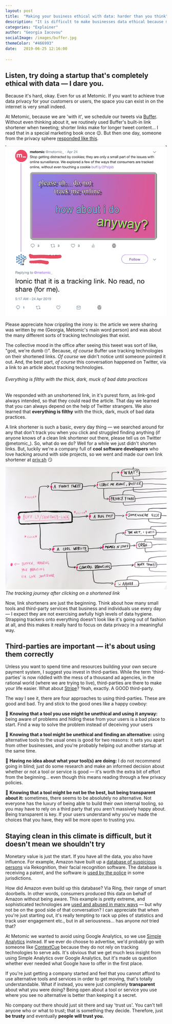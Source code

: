 ```yaml
---
layout: post
title:  "Making your business ethical with data: harder than you think"
description: "It is difficult to make businesses data ethical because most technology and softwares are embedded with data harvesting technologies"
categories: "Explainer"
author: "Georgia Iacovou"
socialImage: /images/buffer.jpg
themeColor: "#466993"
date:   2019-06-25 12:16:00

---
```


## Listen, try doing a startup that's completely ethical with data — I dare you.

Because it's hard, okay. Even for us at Metomic. If you want to achieve true data privacy for your customers or users, the space you can exist in on the internet is very small indeed.

At Metomic, because we are 'with it', we schedule our tweets via [Buffer](http://buffer.com/). Without even thinking about it, we routinely used Buffer's built-in link shortener when tweeting; shorter links make for longer tweet content... I read that in a special marketing book once 😉. But then one day, someone from the privacy sphere [responded like this](https://twitter.com/safepress/status/1121025278266966016).

![Metomic tweet using Buffer link shortener that has tracking technology](/images/trackinglink.png)

Please appreciate how crippling the irony is: the article we were sharing was written by me (Georgia, Metomic's main word person) and was about the many different sorts of tracking technologies that exist.

The collective mood in the office after seeing this tweet was sort of like, "god, we're dumb 🙄". Because, *of course* Buffer use tracking technologies on their shortened links. *Of course* we didn't notice until someone pointed it out. And, the best part, *of course* this conversation happened on Twitter, via a link to an article about tracking technologies. 

###### Everything is filthy with the thick, dark, muck of bad data practices

We responded with an unshortened link, in it's purest form, as link-god always intended, so that they could read the article. That day we learned that you can always depend on the help of Twitter strangers. We also learned that **everything is filthy** with the thick, dark, muck of bad data practices. 

A link shortener is such a basic, every day thing — we searched around for any that don't track you when you click and struggled finding anything (if anyone knows of a clean link shortener out there, please tell us on Twitter @metomic_). So, what do we do? Well for a while we just didn't shorten links. But, luckily we're a company full of **cool software developers** who love hacking around with side projects, so we went and made our own link shortener at [priv.sh](http://priv.sh) 😏

![Illustration of how link shorteners and tracking works](/images/buffer.jpg)
*The tracking journey after clicking on a shortened link*

Now, link shorteners are just the beginning. Think about how many small tools and third-party services that business and individuals use every day — I expect they are not exercising awfully high levels of data hygiene. Strapping trackers onto everything doesn't look like it's going out of fashion at all, and this makes it really hard to focus on data privacy in a meaningful way.

## Third-parties are important — it's about using them correctly

Unless you want to spend time and resources building your own secure payment system, I suggest you invest in third-parties. While the term 'third-parties' is now riddled with the mess of a thousand ad agencies, in the rational world (where we are trying to live), third-parties are there to make your life easier. What about [Stripe](https://stripe.com/gb)? Yeah, exactly. A GOOD third-party.

The way I see it, there are four approaches to using third-parties. These are good and bad. Try and stick to the good ones like a happy cowboy:

😬 **Knowing that a tool you use might be unethical and using it anyway:** being aware of problems and hiding these from your users is a bad place to start. Find a way to solve the problem instead of deceiving your users

🤠 **Knowing that a tool might be unethical and finding an alternative:** using alternative tools to the usual ones is good for two reasons: it sets you apart from other businesses, and you're probably helping out another startup at the same time.

😬 **Having no idea about what your tool(s) are doing:** I do not recommend going in blind; just do some research and make an informed decision about whether or not a tool or service is good — it's worth the extra bit of effort from the beginning... even though this means reading through a few privacy policies. 

🤠 **Knowing that a tool might be not be the best, but being transparent about it:** sometimes, there seems to be absolutely no alternative. Not everyone has the luxury of being able to build their own internal tooling, so you may have to rely on a third party that you aren't massively happy about. Being transparent is key. If your users understand why you've made the choices that you have, they will be more open to trusting you.

## Staying clean in this climate is difficult, but it doesn't mean we shouldn't try

Monetary value is just the start. If you have all the data, you also have influence. For example, Amazon have built up a [database of suspicious persons](https://securitybaron.com/news/amazon-security-patent/) via Rekognition, their facial recognition software. The database is receiving a patent, and the software is [used by the police](https://www.cnet.com/news/what-is-amazon-rekognition-facial-recognition-software/) in some jurisdictions.

How did Amazon even build up this database? Via Ring, their range of smart doorbells. In other words, consumers produced this data on behalf of Amazon without being aware. This example is pretty extreme,  and sophisticated technologies are [used and abused in many ways](https://metomic.io/blog/main/2019/06/05/tech-abuse.html) — but why not be on the good side of that conversation? I can appreciate that when you're just starting out, it's really tempting to rack up piles of statistics and track user engagement etc., but in all seriousness... has anyone *not* tried that?

At Metomic we wanted to avoid using Google Analytics, so we use [Simple Analytics](https://simpleanalytics.io/) instead. If we ever do choose to advertise, we'd probably go with someone like [ContextCue](https://contextcue.com/) because they do not rely on tracking technologies to serve ads. It's obvious that we get much less insight from using Simple Analytics over Google Analytics, but it's made us question whether ever needed what Google have to offer in the first place.

If you're just getting a company started and feel that you cannot afford to use alternative tools and services in order to get moving, that's totally understandable. What if instead, you were just completely **transparent** about what you were doing? Being open about a tool or service you use where you see no alternative is better than keeping it a secret. 

No company out there should just sit there and say 'trust us'. You can't tell anyone who or what to trust; that is something they decide. Therefore, just **be trusty** and eventually **people will trust you.**
